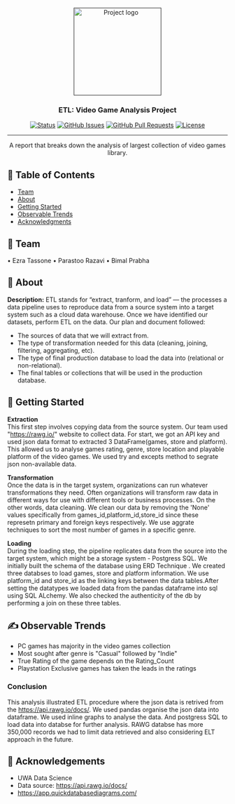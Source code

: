 <p align="center">
  <a href="" rel="noopener">
 <img width=200px height=200px src="https://i.imgur.com/6wj0hh6.jpg" alt="Project logo"></a>
</p>

<h3 align="center">ETL: Video Game Analysis Project</h3>

<div align="center">

[![Status](https://img.shields.io/badge/status-active-success.svg)]()
[![GitHub Issues](https://img.shields.io/github/issues/kylelobo/The-Documentation-Compendium.svg)](https://github.com/kylelobo/The-Documentation-Compendium/issues)
[![GitHub Pull Requests](https://img.shields.io/github/issues-pr/kylelobo/The-Documentation-Compendium.svg)](https://github.com/kylelobo/The-Documentation-Compendium/pulls)
[![License](https://img.shields.io/badge/license-MIT-blue.svg)](/LICENSE)

</div>

---

<p align="center">  A report that breaks down the analysis of largest collection of video games library.
    <br> 
</p>

## 📝 Table of Contents

- [Team](#Team)
- [About](#about)
- [Getting Started](#getting_started)
- [Observable Trends](#trends)
- [Acknowledgments](#acknowledgement)

## 🧐 Team <a name = "Team"></a>
•	Ezra Tassone
•	Parastoo Razavi
•	Bimal Prabha


## 🧐 About <a name = "about"></a>
**Description:**
ETL stands for “extract, tranform, and load” — the processes a data pipeline uses to reproduce data from a source system into a target system such as a cloud data warehouse.
Once we have identified our datasets, perform ETL on the data. Our plan and document followed:
- The sources of data that we will extract from.
- The type of transformation needed for this data (cleaning, joining, filtering, aggregating, etc).
- The type of final production database to load the data into (relational or non-relational).
- The final tables or collections that will be used in the production database.


## 🏁 Getting Started <a name = "getting_started"></a>

**Extraction** <br>
This first step involves copying data from the source system.
Our team used "https://rawg.io/" website to collect data. For start, we got an API key and used json data format to extracted 3 DataFrame(games, store and platform).
This allowed us to analyse games rating, genre, store location and playable platform of the video games.
We used try and excepts method to segrate json non-available data.

**Transformation** <br>
Once the data is in the target system, organizations can run whatever transformations they need. Often organizations will transform raw data in different ways for use with different tools or business processes. On the other words, data cleaning.
We clean our data by removing the 'None' values specifically from games_id,platform_id,store_id since these represetn primary and foreign keys respectively.
We use aggrate techniques to sort the most number of games in a specific genre.

**Loading** <br>
During the loading step, the pipeline replicates data from the source into the target system, which might be a storage system - Postgress SQL.
We initially built the schema of the database using ERD Technique . We created three databses to load games, store and platform information. We use platform_id and store_id as the linking keys between the data tables.After setting the datatypes we loaded data from the pandas dataframe into sql using SQL ALchemy. We also checked the authenticity of the db by performing a join on these three tables.


## ✍️ Observable Trends <a name = "trends"></a>
- PC games has majority in the video games collection
- Most sought after genre is "Casual" followed by "Indie"
- True Rating of the game depends on the Rating_Count
- Playstation Exclusive games has taken the leads in the ratings

### Conclusion 
This analysis illustrated  ETL procedure where the json data is retrived from the https://api.rawg.io/docs/. We used pandas organise the json data into dataframe. We used inline graphs to analyse the data. And postgress SQL to load data into databse for further analysis. RAWG databse has more 350,000 records we had to limit data retrieved and also considering ELT approach in the future.



## 🎉 Acknowledgements <a name = "acknowledgement"></a>
- UWA Data Science
- Data source: https://api.rawg.io/docs/
- https://app.quickdatabasediagrams.com/



